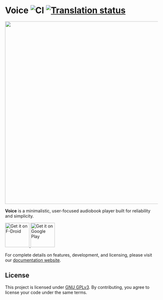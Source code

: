 Voice
![CI](https://github.com/PaulWoitaschek/Voice/actions/workflows/ci.yml/badge.svg?branch=main) <a href="https://hosted.weblate.org/engage/voice/">
<img src="https://hosted.weblate.org/widgets/voice/-/svg-badge.svg" alt="Translation status" />
=======================

<a href="https://play.google.com/store/apps/details?id=de.ph1b.audiobook"><img src="https://raw.githubusercontent.com/PaulWoitaschek/Voice/main/app/src/main/play/listings/en-US/graphics/feature-graphic/1.jpg" width="600" ></a>

**Voice** is a minimalistic, user-focused audiobook player built for reliability and simplicity.

<a href="https://f-droid.org/packages/de.ph1b.audiobook/">
  <img alt="Get it on F-Droid"
       height="80"
       src="https://f-droid.org/badge/get-it-on.png" />
</a>
<a href="https://play.google.com/store/apps/details?id=de.ph1b.audiobook">
  <img alt="Get it on Google Play"
       height="80"
       src="https://play.google.com/intl/en_us/badges/images/generic/en_badge_web_generic.png" />
</a>

For complete details on features, development, and licensing, please visit our [documentation website](https://voice.woitaschek.de).

## License

This project is licensed under [GNU GPLv3](docs/license). By contributing, you agree to license your code under the same terms.
